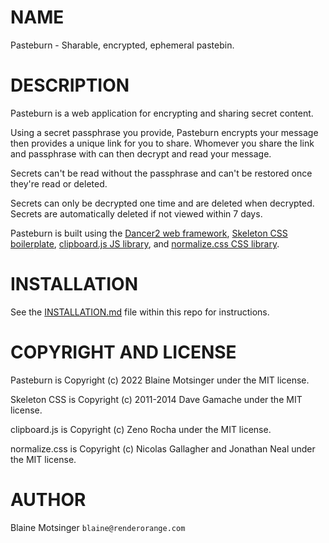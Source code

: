 # NAME

Pasteburn - Sharable, encrypted, ephemeral pastebin.

# DESCRIPTION

Pasteburn is a web application for encrypting and sharing secret content.

Using a secret passphrase you provide, Pasteburn encrypts your message then provides a unique link for you to share. Whomever you share the link and passphrase with can then decrypt and read your message.

Secrets can't be read without the passphrase and can't be restored once they're read or deleted.

Secrets can only be decrypted one time and are deleted when decrypted. Secrets are automatically deleted if not viewed within 7 days.

Pasteburn is built using the [Dancer2 web framework](https://metacpan.org/pod/Dancer2), [Skeleton CSS boilerplate](https://github.com/dhg/Skeleton), [clipboard.js JS library](https://clipboardjs.com), and [normalize.css CSS library](https://github.com/necolas/normalize.css).

# INSTALLATION

See the [INSTALLATION.md](INSTALLATION.md) file within this repo for instructions.

# COPYRIGHT AND LICENSE

Pasteburn is Copyright (c) 2022 Blaine Motsinger under the MIT license.

Skeleton CSS is Copyright (c) 2011-2014 Dave Gamache under the MIT license.

clipboard.js is Copyright (c) Zeno Rocha under the MIT license.

normalize.css is Copyright (c) Nicolas Gallagher and Jonathan Neal under the MIT license.

# AUTHOR

Blaine Motsinger `blaine@renderorange.com`
